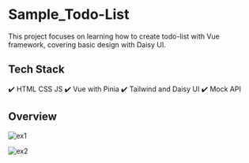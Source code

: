 # Sample_Todo-List
This project focuses on learning how to create todo-list with Vue framework, covering basic design with Daisy UI.

## Tech Stack

✔️ HTML CSS JS 
✔️ Vue with Pinia
✔️ Tailwind and Daisy UI
✔️ Mock API  

## Overview

![ex1](https://github.com/user-attachments/assets/caa94d20-fa33-4b72-bb84-92c8e1cca749)

![ex2](https://github.com/user-attachments/assets/eac83a9d-fc47-4cc5-8ca1-8a0fa046a9a6)
